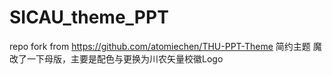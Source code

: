 # SICAU_theme_PPT
repo fork from https://github.com/atomiechen/THU-PPT-Theme
简约主题
魔改了一下母版，主要是配色与更换为川农矢量校徽Logo  
